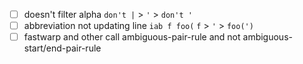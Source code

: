+ [ ] doesn't filter alpha `don't |` > `'` > `don't '`
+ [ ] abbreviation not updating line `iab f foo(` `f` > `'` > `foo(')`
+ [ ] fastwarp and other call ambiguous-pair-rule and not ambiguous-start/end-pair-rule
